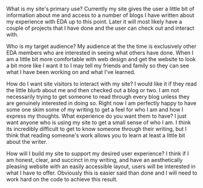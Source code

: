 What is my site's primary use?
Currently my site gives the user a little bit of information about me and access to a number of blogs I have written about my experience with EDA up to this point. Later it will most likely have  a couple of projects that I have done and the user can check out and interact with.

Who is my target audience?
My audience at the the time is exclusively other EDA members who are interested in seeing what others have done. When I am a little bit more comfortable with web design and get the website to look a bit more like I want it to I may tell my friends and family so they can see what I have been working on and what I've learned.

How do I want site visitors to interact with my site?
I would like it if they read the little blurb about me and then checked out a blog or two. I am not necessarily trying to get someone to read through every blog unless they are genuinely interested in doing so. Right now I am perfectly happy to have some one skim some of my writing to get a feel for who I am and how I express my thoughts.
What experience do you want them to have?
I just want anyone who is using my site to get a small sense of who I am. I think its incredibly difficult to get to know someone through their writing, but I think that reading someone's work allows you to learn at least a little bit about the writer.

How will I build my site to support my desired user experience?
I think if I am honest, clear, and succinct in my writing, and have an aesthetically pleasing website with an easily accessible layout, users will be interested in what I have to offer. Obviously this is easier said than done and I will need to work hard on the code to achieve this result.

